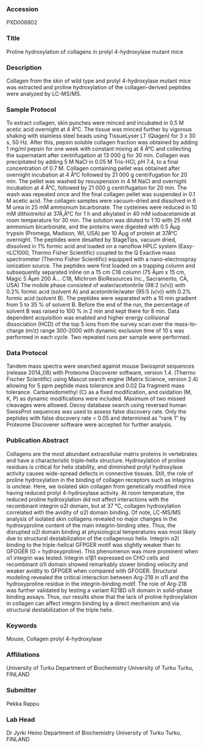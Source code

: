 ### Accession
PXD008802

### Title
Proline hydroxylation of collagens in prolyl 4-hydroxylase mutant mice

### Description
Collagen from the skin of wild type and prolyl 4-hydroxylase mutant mice was extracted and proline hydroxylation of the collagen-derived peptides were analyzed by LC-MS/MS.

### Sample Protocol
To extract collagen, skin punches were minced and incubated in 0.5 M acetic acid overnight at 4 Â°C. The tissue was minced further by vigorous shaking with stainless steel beads using TissueLyser LT (Qiagen) for 3 x 30 s, 50 Hz. After this, pepsin soluble collagen fraction was obtained by adding 1 mg/ml  pepsin for  one week with constant mixing at 4 Â°C  and collecting the supernatant after centrifugation at  13 000 g for 30 min. Collagen was precipitated by adding 5 M NaCl in 0.05 M Tris-HCl, pH 7.4, to a final concentration of 0.7 M. Collagen containing pellet was obtained after overnight incubation at 4 Â°C followed by 21 000 g centrifugation for 20 min. The pellet was washed by resuspension in 4 M NaCl and overnight incubation at 4 Â°C, followed by 21 000 g centrifugation for 20 min. The wash was repeated once and the final collagen pellet was suspended in 0.1 M acetic acid. The collagen samples were vacuum-dried and dissolved in 6 M urea in 25 mM ammonium bicarbonate. The cysteines were reduced in 10 mM dithiotreitol at 37Ã‚Â°C for 1 h and alkylated in 40 mM iodoacetamide at room temperature for 30 min. The solution was diluted to 1:10 with 25 mM ammonium bicarbonate, and the proteins were digested with 0.5 Âµg trypsin (Promega, Madison, WI, USA) per 10 Âµg of protein at 37Â°C overnight. The peptides were desalted by StageTips, vacuum dried, dissolved in 1% formic acid and loaded on a nanoflow HPLC system (Easy-nLC1000, Thermo Fisher Scientific) coupled to the Q Exactive mass spectrometer (Thermo Fisher Scientific) equipped with a nano-electrospray ionization source.  The peptides were first loaded on a trapping column and subsequently separated inline on a 15 cm C18 column (75 Âµm x 15 cm, Magic 5 Âµm 200 Ã… C18, Michrom BioResources Inc., Sacramento, CA, USA) The mobile phase consisted of water/acetonitrile (98:2 (v/v)) with 0.2% formic acid (solvent A) and acetonitrile/water (95:5 (v/v)) with 0.2% formic acid (solvent B). The peptides were separated with a 10 min gradient from 5 to 35 % of solvent B. Before the end of the run, the percentage of solvent B was raised to 100 % in 2 min and kept there for 8 min. Data dependent acquisition was enabled and higher energy collisional dissociation (HCD) of the top 5 ions from the survey scan over the mass-to-charge (m/z) range 300-2000 with dynamic exclusion time of 10 s was performed in each cycle. Two repeated runs per sample were performed.

### Data Protocol
Tandem mass spectra were searched against mouse Swissprot sequences (release 2014_08) with Proteome Discoverer software, version 1.4. (Thermo Fischer Scientific) using Mascot search engine (Matrix Science, version 2.4) allowing for 5 ppm peptide mass tolerance and 0.02 Da fragment mass tolerance. Carbamidomethyl (C) as a fixed modification, and oxidation (M, K, P) as dynamic modifications were included. Maximum of two missed cleavages were allowed. Decoy database search using reversed human SwissProt sequences was used to assess false discovery rate. Only the peptides with false discovery rate < 0.05 and determined as "rank 1" by Proteome Discoverer software were accepted for further analysis.

### Publication Abstract
Collagens are the most abundant extracellular matrix proteins in vertebrates and have a characteristic triple-helix structure. Hydroxylation of proline residues is critical for helix stability, and diminished prolyl hydroxylase activity causes wide-spread defects in connective tissues. Still, the role of proline hydroxylation in the binding of collagen receptors such as integrins is unclear. Here, we isolated skin collagen from genetically modified mice having reduced prolyl 4-hydroxylase activity. At room temperature, the reduced proline hydroxylation did not affect interactions with the recombinant integrin &#x3b1;2I domain, but at 37 &#xb0;C, collagen hydroxylation correlated with the avidity of &#x3b1;2I domain binding. Of note, LC-MS/MS analysis of isolated skin collagens revealed no major changes in the hydroxyproline content of the main integrin-binding sites. Thus, the disrupted &#x3b1;2I domain binding at physiological temperatures was most likely due to structural destabilization of the collagenous helix. Integrin &#x3b1;2I binding to the triple-helical GFPGER motif was slightly weaker than to GFOGER (O = hydroxyproline). This phenomenon was more prominent when &#x3b1;1 integrin was tested. Integrin &#x3b1;1&#x3b2;1 expressed on CHO cells and recombinant &#x3b1;1I domain showed remarkably slower binding velocity and weaker avidity to GFPGER when compared with GFOGER. Structural modeling revealed the critical interaction between Arg-218 in &#x3b1;1I and the hydroxyproline residue in the integrin-binding motif. The role of Arg-218 was further validated by testing a variant R218D &#x3b1;1I domain in solid-phase binding assays. Thus, our results show that the lack of proline hydroxylation in collagen can affect integrin binding by a direct mechanism and via structural destabilization of the triple helix.

### Keywords
Mouse, Collagen prolyl 4-hydroxylase

### Affiliations
University of Turku
Department of Biochemistry University of Turku Turku, FINLAND

### Submitter
Pekka Rappu

### Lab Head
Dr Jyrki Heino
Department of Biochemistry University of Turku Turku, FINLAND


